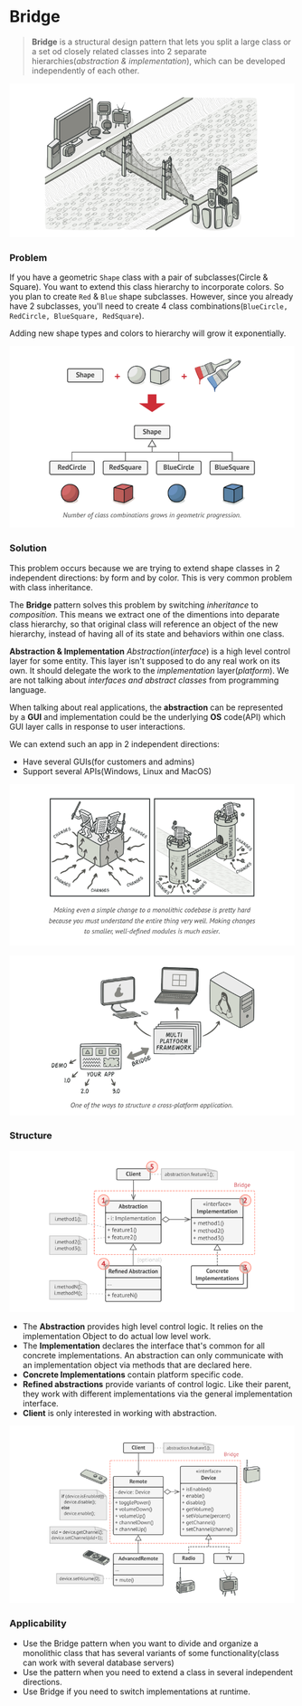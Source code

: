 # Bridge

> **Bridge** is a structural design pattern that lets you split a large class or a set od closely related classes into 2 separate hierarchies(_abstraction & implementation_), which can be developed independently of each other.

![Bridge](bridge.png)

### Problem
If you have a geometric `Shape` class with a pair of subclasses(Circle & Square). You want to extend this class hierarchy to incorporate colors. So you plan to create `Red` & `Blue` shape subclasses. However, since you already have 2 subclasses, you'll need to create 4 class combinations(`BlueCircle, RedCircle, BlueSquare, RedSquare`).

Adding new shape types and colors to hierarchy will grow it exponentially.

![problem](problem.png)

### Solution
This problem occurs because we are trying to extend shape classes in 2 independent directions: by form and by color. This is very common problem with class inheritance.

The **Bridge** pattern solves this problem by switching _inheritance_ to _composition_.  This means we extract one of the dimentions into deparate class hierarchy, so that original class will reference an object of the new hierarchy, instead of having all of its state and behaviors within one class.

**Abstraction & Implementation**
_Abstraction_(_interface_) is a high level control layer for some entity. This layer isn't supposed to do any real work on its own. It should delegate the work to the _implementation_ layer(_platform_). We are not talking about _interfaces and abstract classes_ from programming language.

When talking about real applications, the **abstraction** can be represented by a **GUI** and implementation could be the underlying **OS** code(API) which GUI layer calls in response to user interactions.

We can extend such an app in 2 independent directions:
* Have several GUIs(for customers and admins)
* Support several APIs(Windows, Linux and MacOS)

![Solution](solution-1.png)

![Solution](solution-2.png)

### Structure
![structure](structure.png)

* The **Abstraction** provides high level control logic. It relies on the implementation Object to do actual low level work.
* The **Implementation** declares the interface that's common for all concrete implementations. An abstraction can only communicate with an implementation object via methods that are declared here.
* **Concrete Implementations** contain platform specific code.
* **Refined abstractions** provide variants of control logic. Like their parent, they work with different implementations via the general implementation interface.
* **Client** is only interested in working with abstraction. 

![example](example.png)

### Applicability
* Use the Bridge pattern when you want to divide and organize a monolithic class that has several variants of some functionality(class can work with several database servers)
* Use the pattern when you need to extend a class in several independent directions.
* Use Bridge if you need to switch implementations at runtime.
